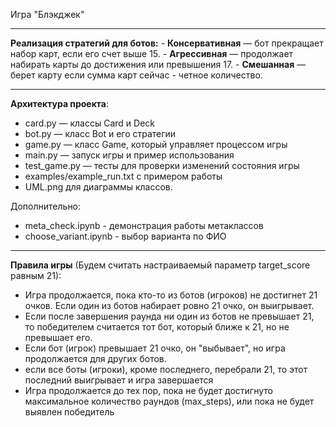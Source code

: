Игра "Блэкджек"

---

**Реализация стратегий для ботов:**
     - **Консервативная** — бот прекращает набор карт, если его счет выше 15.
     - **Агрессивная** — продолжает набирать карты до достижения или превышения 17.
     - **Смешанная** — берет карту если сумма карт сейчас - четное количество.

---

**Архитектура проекта**:

- card.py — классы Card и Deck
- bot.py — класс Bot и его стратегии
- game.py — класс Game, который управляет процессом игры
- main.py — запуск игры и пример использования
- test_game.py — тесты для проверки изменений состояния игры
- examples/example_run.txt с примером работы
- UML.png для диаграммы классов.

Дополнительно:
   - meta_check.ipynb - демонстрация работы метаклассов
   - choose_variant.ipynb - выбор варианта по ФИО

---

**Правила игры** (Будем считать настраиваемый параметр target_score равным 21):

- Игра продолжается, пока кто-то из ботов (игроков) не достигнет 21 очков. Если один из ботов набирает ровно 21 очко, он выигрывает.
- Если после завершения раунда ни один из ботов не превышает 21, то победителем считается тот бот, который ближе к 21, но не превышает его.
- Если бот (игрок) превышает 21 очко, он "выбывает", но игра продолжается для других ботов.
- если все боты (игроки), кроме последнего, перебрали 21, то этот последний выигрывает и игра завершается
- Игра продолжается до тех пор, пока не будет достигнуто максимальное количество раундов (max_steps), или пока не будет выявлен победитель
